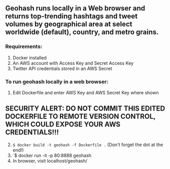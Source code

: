 ## Geohash runs locally in a Web browser and returns top-trending hashtags and tweet volumes by geographical area at select worldwide (default), country, and metro grains.

### Requirements:

1) Docker installed
2) An AWS account with Access Key and Secret Access Key
3) Twitter API credentials stored in an AWS Secret

### To run geohash locally in a web browser:
1) Edit Dockerfile and enter AWS Key and AWS Secret Key where shown
## SECURITY ALERT: DO NOT COMMIT THIS EDITED DOCKERFILE TO REMOTE VERSION CONTROL, WHICH COULD EXPOSE YOUR AWS CREDENTIALS!!!
2) `$ docker build -t geohash -f Dockerfile .` (Don't forget the dot at the end!)
3) `$ docker run -it -p 80:8888 geohash
4) In browser, visit localhost/geohash/
